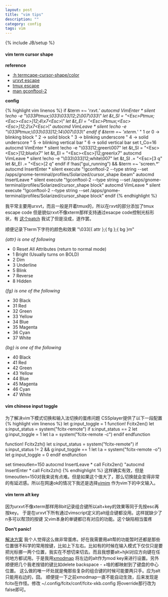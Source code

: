 ```yaml
---
layout: post
title: "vim tips"
description: ""
category: config
tags: vim
---
```

{% include JB/setup %}

#### vim term cursor shape

**reference**

* [:h termcape-cursor-shape/color](http://vimdoc.sourceforge.net/htmldoc/term.html#termcap-cursor-color)
* [urxvt escape](http://linux.die.net/man/7/urxvt)
* [tmux escape](http://comments.gmane.org/gmane.comp.terminal-emulators.tmux.user/1322)
* [man gconftool-2](http://linux.die.net/man/1/gconftool-2)

**config**

{% highlight vim linenos %}
if &term =~ 'rxvt.*'
    autocmd VimEnter * silent !echo -e "\033Ptmux;\033\033]12;2\007\033\\"
    let &t_SI = "\<Esc>Ptmux;\<Esc>\<Esc>]12;4\x7\<Esc>\\"
    let &t_EI = "\<Esc>Ptmux;\<Esc>\<Esc>]12;2\x7\<Esc>\\"
    autocmd VimLeave * silent !echo -e "\033Ptmux;\033\033]12;14\007\033\\"
endif
if &term =~ 'xterm.*'
    " 1 or 0 -> blinking block
    " 2 -> solid block
    " 3 -> blinking underscore
    " 4 -> solid underscore
    " 5 -> blinking vertical bar
    " 6 -> solid vertical bar
    set t_Co=16
    autocmd VimEnter * silent !echo -e "\033]12;green\007"
    let &t_SI = "\<Esc>\<Esc>]12;blue\x7"
    let &t_EI = "\<Esc>\<Esc>]12;green\x7"
    autocmd VimLeave * silent !echo -e "\033\033]12;white\007"
    let &t_SI .= "\<Esc>[3 q"
    let &t_EI .= "\<Esc>[2 q"
endif
if !has("gui_running") && &term =~ 'screen.*'
    autocmd InsertEnter * silent execute "!gconftool-2 --type string --set /apps/gnome-terminal/profiles/Solarized/cursor_shape ibeam"
    autocmd InsertLeave * silent execute "!gconftool-2 --type string --set /apps/gnome-terminal/profiles/Solarized/cursor_shape block"
    autocmd VimLeave * silent execute "!gconftool-2 --type string --set /apps/gnome-terminal/profiles/Solarized/cursor_shape block"
endif
{% endhighlight %}

我平常主要用urxvt，而且一般是开着tmux的，所以在rxvt的部分添加了tmux escape code
但是貌似rxvt不像xterm那样支持通过esacpe code控制光标形状，有 [这个patch](https://github.com/yoran-brault/patchs) 我试了但是没成，遂作罢。

<!--more-->

顺便记录下term下字符的颜色和效果
 "\033\[{ attr };{ fg };{ bg }m"

*{attr} is one of following*
*  0   Reset All Attributes (return to normal mode)
*  1   Bright (Usually turns on BOLD)
*  2   Dim
*  3   Underline
*  5   Blink
*  7   Reverse
*  8   Hidden

*{fg} is one of the following*
*  30  Black
*  31  Red
*  32  Green
*  33  Yellow
*  34  Blue
*  35  Magenta
*  36  Cyan
*  37  White

*{bg} is one of the following*
*  40  Black
*  41  Red
*  42  Green
*  43  Yellow
*  44  Blue
*  45  Magenta
*  46  Cyan
*  47  White

#### vim chinese input toggle

为了解决vim下模式切换和输入法切换的蛋疼问题
CSSplayer提供了以下一段配置
{% highlight vim linenos %}
let g:input_toggle = 1
function! Fcitx2en()
   let s:input_status = system("fcitx-remote")
   if s:input_status == 2
      let g:input_toggle = 1
      let l:a = system("fcitx-remote -c")
   endif
endfunction

function! Fcitx2zh()
   let s:input_status = system("fcitx-remote")
   if s:input_status != 2 && g:input_toggle == 1
      let l:a = system("fcitx-remote -o")
      let g:input_toggle = 0
   endif
endfunction

set timeoutlen=150
autocmd InsertLeave * call Fcitx2en()
"autocmd InsertEnter * call Fcitx2zh()
{% endhighlight %}
这样确实有效，但是 timeoutlen=150对我来说有点难。但是如果这个值大了，那么切换就会变得非常的有延迟感。所以在网速ok的情况下我还是选择[vimim](http://vimim.googlecode.com/svn/vimim/vimim.html) 作为vim下的中文输入。


#### vim term alt key

因为urxvt不像xterm那样用8bit记录组合键所以alt+key的效果等同于先按esc再按key。
于是在urxvt下所有通过vimscript定义的alt组合键都没用。这样就缺少了n多可以帮顶的按键
又vim本身的单键都已有对应的功能。这个缺陷相当蛋疼

**Don't panic!**

[解决方案](http://vim.wikia.com/wiki/Get_Alt_key_to_work_in_terminal)
我个人觉得这么做非常蛋疼。好在我需要用alt帮的功能暂时还都是那些位置很不科学的常用按键，比如上下左右。比如有的时候在输入模式下仅仅只是要把光标挪一两个位置，我实在不想切来切去。而且我想要alt+hjkl对应方向键在任何地方都试用。于是我用[xmodmap](https://wiki.archlinux.org/index.php/Xmodmap) 将左边的alt作为mod key来进行设置。另外顺便把几个我老按错的键比如delete backspace - +啥的都映射到了键盘的中心位置。
这么做的唯一坏处就是俺那些复杂的组合键的时候可能要两只手。应为alt只能用右边的，囧。
顺便提一下之前xmodmap一直不能自动生效，后来发现是fcitx在作怪。修改 ~/.config/fcitx/conf/fcitx-xkb.config 将override那行改为false即可。
